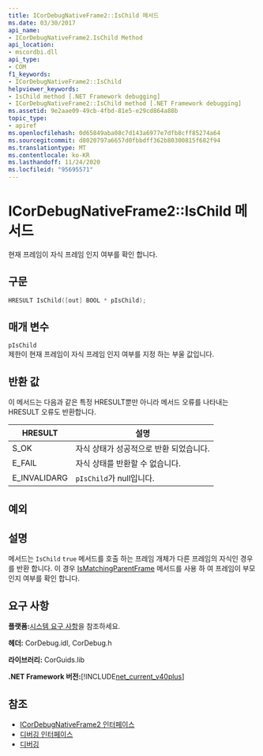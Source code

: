 ```yaml
---
title: ICorDebugNativeFrame2::IsChild 메서드
ms.date: 03/30/2017
api_name:
- ICorDebugNativeFrame2.IsChild Method
api_location:
- mscordbi.dll
api_type:
- COM
f1_keywords:
- ICorDebugNativeFrame2::IsChild
helpviewer_keywords:
- IsChild method [.NET Framework debugging]
- ICorDebugNativeFrame2::IsChild method [.NET Framework debugging]
ms.assetid: 9e2aae09-49cb-4fbd-81e5-e29cd864a88b
topic_type:
- apiref
ms.openlocfilehash: 0d65849aba08c7d143a6977e7dfb8cff85274a64
ms.sourcegitcommit: d8020797a6657d0fbbdff362b80300815f682f94
ms.translationtype: MT
ms.contentlocale: ko-KR
ms.lasthandoff: 11/24/2020
ms.locfileid: "95695571"
---
```

# <a name="icordebugnativeframe2ischild-method"></a>ICorDebugNativeFrame2::IsChild 메서드

현재 프레임이 자식 프레임 인지 여부를 확인 합니다.  
  
## <a name="syntax"></a>구문  
  
```cpp  
HRESULT IsChild([out] BOOL * pIsChild);  
```  
  
## <a name="parameters"></a>매개 변수  

 `pIsChild`  
 제한이 현재 프레임이 자식 프레임 인지 여부를 지정 하는 부울 값입니다.  
  
## <a name="return-value"></a>반환 값  

 이 메서드는 다음과 같은 특정 HRESULT뿐만 아니라 메서드 오류를 나타내는 HRESULT 오류도 반환합니다.  
  
|HRESULT|설명|  
|-------------|-----------------|  
|S_OK|자식 상태가 성공적으로 반환 되었습니다.|  
|E_FAIL|자식 상태를 반환할 수 없습니다.|  
|E_INVALIDARG|`pIsChild`가 null입니다.|  
  
## <a name="exceptions"></a>예외  
  
## <a name="remarks"></a>설명  

 메서드는 `IsChild` `true` 메서드를 호출 하는 프레임 개체가 다른 프레임의 자식인 경우를 반환 합니다. 이 경우 [IsMatchingParentFrame](icordebugnativeframe2-ismatchingparentframe-method.md) 메서드를 사용 하 여 프레임이 부모 인지 여부를 확인 합니다.  
  
## <a name="requirements"></a>요구 사항  

 **플랫폼:**[시스템 요구 사항](../../get-started/system-requirements.md)을 참조하세요.  
  
 **헤더:** CorDebug.idl, CorDebug.h  
  
 **라이브러리:** CorGuids.lib  
  
 **.NET Framework 버전:**[!INCLUDE[net_current_v40plus](../../../../includes/net-current-v40plus-md.md)]  
  
## <a name="see-also"></a>참조

- [ICorDebugNativeFrame2 인터페이스](icordebugnativeframe2-interface.md)
- [디버깅 인터페이스](debugging-interfaces.md)
- [디버깅](index.md)

